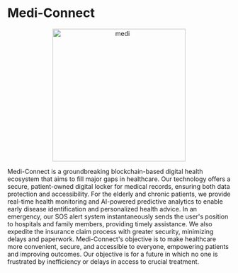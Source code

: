 # Medi-Connect
<p align="center">
  <img src="[Medi-Connect](https://raw.githubusercontent.com/Ardraanair/Medi-Connect/main/images/mediconnect.png]" alt="medi" width="300"/>
</p>
Medi-Connect is a groundbreaking blockchain-based digital health ecosystem that aims to fill major gaps in healthcare. Our technology offers a secure, patient-owned digital locker for medical records, ensuring both data protection and accessibility. For the elderly and chronic patients, we provide real-time health monitoring and AI-powered predictive analytics to enable early disease identification and personalized health advice. In an emergency, our SOS alert system instantaneously sends the user's position to hospitals and family members, providing timely assistance. We also expedite the insurance claim process with greater security, minimizing delays and paperwork. Medi-Connect's objective is to make healthcare more convenient, secure, and accessible to everyone, empowering patients and improving outcomes. Our objective is for a future in which no one is frustrated by inefficiency or delays in access to crucial treatment.
